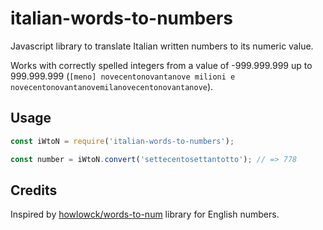 # italian-words-to-numbers
Javascript library to translate Italian written numbers to its numeric value.

Works with correctly spelled integers from a value of -999.999.999 up to 999.999.999 (`[meno] novecentonovantanove milioni e novecentonovantanovemilanovecentonovantanove`).

## Usage 
```javascript
const iWtoN = require('italian-words-to-numbers');

const number = iWtoN.convert('settecentosettantotto'); // => 778
```


## Credits 
Inspired by [howlowck/words-to-num](https://github.com/howlowck/words-to-num) library for English numbers.
